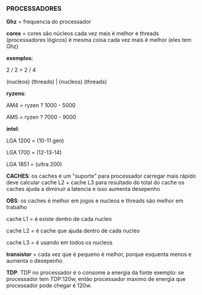 ### PROCESSADORES

**Ghz** = frequencia do processador

**cores** = cores são núcleos cada vez mais é melhor e threads (processadores lógicos) é mesma coisa cada vez mais é melhor (eles tem Ghz)

**exemplos**:  

2    /    2         >           2     /     4

(nucleos)  (threads)    |    (nucleos)    (threads)

**ryzens**: 

AM4 = ryzen ? 1000 - 5000  

AM5 = ryzen ? 7000 - 9000

**intel**: 

LGA 1200 = (10-11 gen)

LGA 1700 = (12-13-14) 

LGA 1851 = (ultra 200)
                                 

**CACHES**:
os caches é um "suporte" para processador carregar mais rápido
deve calcular cache L2 + cache L3 para resultado do total do cache
os caches ajuda a diminuir a latencia e isso aumenta desepenho

**OBS**: os caches é melhor em jogos e nucleos e threads são melhor em trabalho

 cache L1 = é existe dentro de cada nucleo

 cache L2 = é cache que ajuda dentro de cada nucleo
 
 cache L3 = é usando em todos os nucleos

**transistor** = cada vez que é pequeno é melhor, porque esquenta menos e aumenta o desepenho

 **TDP**: TDP no processador é o consome a energia da fonte exemplo: se processador tem TDP:120w, então processador maximo de energia que processador pode chegar é 120w. 


 

